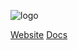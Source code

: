 ![logo](https://raw.githubusercontent.com/azohra/strapped/master/img/logo-white.png)

[Website](https://strapped.sh)
[Docs](README.md)
